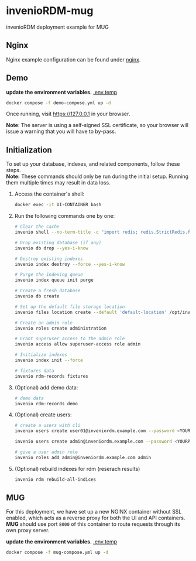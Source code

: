 # invenioRDM-mug

invenioRDM deployment example for MUG

## Nginx

Nginx example configuration can be found under [nginx](nginx).

## Demo

**update the environment variables.** [.env.temp](.env.temp)

```bash
docker compose -f demo-compose.yml up -d
```

Once running, visit https://127.0.0.1 in your browser.

**Note**: The server is using a self-signed SSL certificate, so your browser
will issue a warning that you will have to by-pass.

## Initialization

To set up your database, indexes, and related components, follow these steps.  
**Note:** These commands should only be run during the initial setup. Running them multiple times may result in data loss.

1. Access the container's shell:
   ```bash
   docker exec -it UI-CONTAINER bash
   ```
2. Run the following commands one by one:

    ```bash
    # Clear the cache
    invenio shell --no-term-title -c "import redis; redis.StrictRedis.from_url(app.config['CACHE_REDIS_URL']).flushall(); print('Cache cleared')"

    # Drop existing database (if any)
    invenio db drop --yes-i-know

    # Destroy existing indexes
    invenio index destroy --force --yes-i-know

    # Purge the indexing queue
    invenio index queue init purge

    # Create a fresh database
    invenio db create

    # Set up the default file storage location
    invenio files location create --default 'default-location' /opt/invenio/var/instance/data

    # Create an admin role
    invenio roles create administration

    # Grant superuser access to the admin role
    invenio access allow superuser-access role admin

    # Initialize indexes
    invenio index init --force
   
    # fixtures data
    invenio rdm-records fixtures
    ```

3. (Optional) add demo data:

    ```bash
    # demo data
    invenio rdm-records demo
    ```
4. (Optional) create users:

    ```bash
    # create a users with cli
    invenio users create user01@inveniordm.example.com --password <YOURPASSWORD> --active --confirm
    
    invenio users create admin@inveniordm.example.com --password <YOURPASSWORD> --active --confirm

    # give a user admin role
    invenio roles add admin@inveniordm.example.com admin
    ```
5. (Optional) rebuild indexes for rdm (reserach results)
   ```bash
   invenio rdm rebuild-all-indices
   ```

## MUG

For this deployment, we have set up a new NGINX container without SSL enabled, which acts as a reverse proxy for both the UI and API containers. **MUG** should use port `8000` of this container to route requests through its own proxy server.

**update the environment variables.** [.env.temp](.env.temp)

```bash
docker compose -f mug-compose.yml up -d
```

